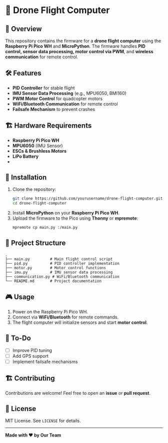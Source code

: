 # 🚀 Drone Flight Computer

## 📌 Overview
This repository contains the firmware for a **drone flight computer** using the **Raspberry Pi Pico WH** and **MicroPython**. The firmware handles **PID control, sensor data processing, motor control via PWM**, and **wireless communication** for remote control.

## 🛠 Features
- **PID Controller** for stable flight
- **IMU Sensor Data Processing** (e.g., MPU6050, BMI160)
- **PWM Motor Control** for quadcopter motors
- **WiFi/Bluetooth Communication** for remote control
- **Failsafe Mechanism** to prevent crashes

## 🏗 Hardware Requirements
- **Raspberry Pi Pico WH**
- **MPU6050** (IMU Sensor)
- **ESCs & Brushless Motors**
- **LiPo Battery**
- 
## 📜 Installation
1. Clone the repository:
   ```sh
   git clone https://github.com/yourusername/drone-flight-computer.git
   cd drone-flight-computer
   ```
2. Install **MicroPython** on your **Raspberry Pi Pico WH**.
3. Upload the firmware to the Pico using **Thonny** or **mpremote**:
   ```sh
   mpremote cp main.py :/main.py
   ```

## 📂 Project Structure
```
.
├── main.py         # Main flight control script
├── pid.py          # PID controller implementation
├── motor.py        # Motor control functions
├── imu.py          # IMU sensor data processing
├── communication.py # WiFi/Bluetooth communication
└── README.md       # Project documentation
```

## 🎮 Usage
1. Power on the Raspberry Pi Pico WH.
2. Connect via **WiFi/Bluetooth** for remote commands.
3. The flight computer will initialize sensors and start **motor control**.

## 📌 To-Do
- [ ] Improve PID tuning
- [ ] Add GPS support
- [ ] Implement failsafe mechanisms

## 🏗 Contributing
Contributions are welcome! Feel free to open an **issue** or **pull request**.

## 📜 License
MIT License. See `LICENSE` for details.

---
**Made with ❤️ by Our Team**

